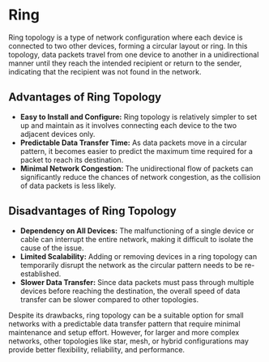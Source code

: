 # Ring

Ring topology is a type of network configuration where each device is connected to two other devices, forming a circular layout or ring. In this topology, data packets travel from one device to another in a unidirectional manner until they reach the intended recipient or return to the sender, indicating that the recipient was not found in the network.


## Advantages of Ring Topology

- **Easy to Install and Configure:** Ring topology is relatively simpler to set up and maintain as it involves connecting each device to the two adjacent devices only.
- **Predictable Data Transfer Time:** As data packets move in a circular pattern, it becomes easier to predict the maximum time required for a packet to reach its destination.
- **Minimal Network Congestion:** The unidirectional flow of packets can significantly reduce the chances of network congestion, as the collision of data packets is less likely.


## Disadvantages of Ring Topology

- **Dependency on All Devices:** The malfunctioning of a single device or cable can interrupt the entire network, making it difficult to isolate the cause of the issue.
- **Limited Scalability:** Adding or removing devices in a ring topology can temporarily disrupt the network as the circular pattern needs to be re-established.
- **Slower Data Transfer:** Since data packets must pass through multiple devices before reaching the destination, the overall speed of data transfer can be slower compared to other topologies.

Despite its drawbacks, ring topology can be a suitable option for small networks with a predictable data transfer pattern that require minimal maintenance and setup effort. However, for larger and more complex networks, other topologies like star, mesh, or hybrid configurations may provide better flexibility, reliability, and performance.
